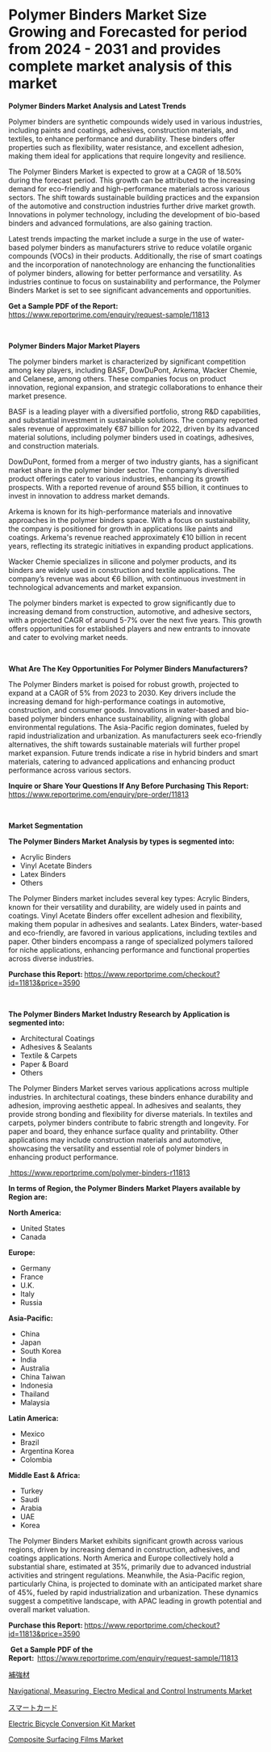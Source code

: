 <p><h1>Polymer Binders Market Size Growing and Forecasted for period from 2024 - 2031 and provides complete market analysis of this market</h1></p><p><strong>Polymer Binders Market Analysis and Latest Trends</strong></p>
<p><p>Polymer binders are synthetic compounds widely used in various industries, including paints and coatings, adhesives, construction materials, and textiles, to enhance performance and durability. These binders offer properties such as flexibility, water resistance, and excellent adhesion, making them ideal for applications that require longevity and resilience.</p><p>The Polymer Binders Market is expected to grow at a CAGR of 18.50% during the forecast period. This growth can be attributed to the increasing demand for eco-friendly and high-performance materials across various sectors. The shift towards sustainable building practices and the expansion of the automotive and construction industries further drive market growth. Innovations in polymer technology, including the development of bio-based binders and advanced formulations, are also gaining traction.</p><p>Latest trends impacting the market include a surge in the use of water-based polymer binders as manufacturers strive to reduce volatile organic compounds (VOCs) in their products. Additionally, the rise of smart coatings and the incorporation of nanotechnology are enhancing the functionalities of polymer binders, allowing for better performance and versatility. As industries continue to focus on sustainability and performance, the Polymer Binders Market is set to see significant advancements and opportunities.</p></p>
<p><strong>Get a Sample PDF of the Report:&nbsp;</strong> <a href="https://www.reportprime.com/enquiry/request-sample/11813">https://www.reportprime.com/enquiry/request-sample/11813</a></p>
<p>&nbsp;</p>
<p><strong>Polymer Binders Major Market Players</strong></p>
<p><p>The polymer binders market is characterized by significant competition among key players, including BASF, DowDuPont, Arkema, Wacker Chemie, and Celanese, among others. These companies focus on product innovation, regional expansion, and strategic collaborations to enhance their market presence.</p><p>BASF is a leading player with a diversified portfolio, strong R&D capabilities, and substantial investment in sustainable solutions. The company reported sales revenue of approximately €87 billion for 2022, driven by its advanced material solutions, including polymer binders used in coatings, adhesives, and construction materials.</p><p>DowDuPont, formed from a merger of two industry giants, has a significant market share in the polymer binder sector. The company’s diversified product offerings cater to various industries, enhancing its growth prospects. With a reported revenue of around $55 billion, it continues to invest in innovation to address market demands.</p><p>Arkema is known for its high-performance materials and innovative approaches in the polymer binders space. With a focus on sustainability, the company is positioned for growth in applications like paints and coatings. Arkema's revenue reached approximately €10 billion in recent years, reflecting its strategic initiatives in expanding product applications.</p><p>Wacker Chemie specializes in silicone and polymer products, and its binders are widely used in construction and textile applications. The company’s revenue was about €6 billion, with continuous investment in technological advancements and market expansion.</p><p>The polymer binders market is expected to grow significantly due to increasing demand from construction, automotive, and adhesive sectors, with a projected CAGR of around 5-7% over the next five years. This growth offers opportunities for established players and new entrants to innovate and cater to evolving market needs.</p></p>
<p>&nbsp;</p>
<p><strong>What Are The Key Opportunities For Polymer Binders Manufacturers?</strong></p>
<p><p>The Polymer Binders market is poised for robust growth, projected to expand at a CAGR of 5% from 2023 to 2030. Key drivers include the increasing demand for high-performance coatings in automotive, construction, and consumer goods. Innovations in water-based and bio-based polymer binders enhance sustainability, aligning with global environmental regulations. The Asia-Pacific region dominates, fueled by rapid industrialization and urbanization. As manufacturers seek eco-friendly alternatives, the shift towards sustainable materials will further propel market expansion. Future trends indicate a rise in hybrid binders and smart materials, catering to advanced applications and enhancing product performance across various sectors.</p></p>
<p><strong>Inquire or Share Your Questions If Any Before Purchasing This Report:</strong> <a href="https://www.reportprime.com/enquiry/pre-order/11813">https://www.reportprime.com/enquiry/pre-order/11813</a></p>
<p>&nbsp;</p>
<p><strong>Market Segmentation</strong></p>
<p><strong>The Polymer Binders Market Analysis by types is segmented into:</strong></p>
<p><ul><li>Acrylic Binders</li><li>Vinyl Acetate Binders</li><li>Latex Binders</li><li>Others</li></ul></p>
<p><p>The Polymer Binders market includes several key types: Acrylic Binders, known for their versatility and durability, are widely used in paints and coatings. Vinyl Acetate Binders offer excellent adhesion and flexibility, making them popular in adhesives and sealants. Latex Binders, water-based and eco-friendly, are favored in various applications, including textiles and paper. Other binders encompass a range of specialized polymers tailored for niche applications, enhancing performance and functional properties across diverse industries.</p></p>
<p><strong>Purchase this Report:&nbsp;</strong><a href="https://www.reportprime.com/checkout?id=11813&price=3590">https://www.reportprime.com/checkout?id=11813&price=3590</a></p>
<p>&nbsp;</p>
<p><strong>The Polymer Binders Market Industry Research by Application is segmented into:</strong></p>
<p><ul><li>Architectural Coatings</li><li>Adhesives & Sealants</li><li>Textile & Carpets</li><li>Paper & Board</li><li>Others</li></ul></p>
<p><p>The Polymer Binders Market serves various applications across multiple industries. In architectural coatings, these binders enhance durability and adhesion, improving aesthetic appeal. In adhesives and sealants, they provide strong bonding and flexibility for diverse materials. In textiles and carpets, polymer binders contribute to fabric strength and longevity. For paper and board, they enhance surface quality and printability. Other applications may include construction materials and automotive, showcasing the versatility and essential role of polymer binders in enhancing product performance.</p></p>
<p><a href="https://www.reportprime.com/polymer-binders-r11813">&nbsp;https://www.reportprime.com/polymer-binders-r11813</a></p>
<p><strong>In terms of Region, the Polymer Binders Market Players available by Region are:</strong></p>
<p>
    <p> <strong> North America: </strong>
        <ul>
            <li>United States</li>
            <li>Canada</li>
        </ul>
        </p> 
    <p> <strong> Europe: </strong>
        <ul>
            <li>Germany</li>
            <li>France</li>
            <li>U.K.</li>
            <li>Italy</li>
            <li>Russia</li>
        </ul>
        </p> 
    <p> <strong> Asia-Pacific: </strong>
        <ul>
            <li>China</li>
            <li>Japan</li>
            <li>South Korea</li>
            <li>India</li>
            <li>Australia</li>
            <li>China Taiwan</li>
            <li>Indonesia</li>
            <li>Thailand</li>
            <li>Malaysia</li>
        </ul>
        </p> 
    <p> <strong> Latin America: </strong>
        <ul>
            <li>Mexico</li>
            <li>Brazil</li>
            <li>Argentina Korea</li>
            <li>Colombia</li>
        </ul>
        </p> 
    <p> <strong> Middle East & Africa: </strong>
        <ul>
            <li>Turkey</li>
            <li>Saudi</li>
            <li>Arabia</li>
            <li>UAE</li>
            <li>Korea</li>
        </ul>
    </p>
    </p>
<p><p>The Polymer Binders Market exhibits significant growth across various regions, driven by increasing demand in construction, adhesives, and coatings applications. North America and Europe collectively hold a substantial share, estimated at 35%, primarily due to advanced industrial activities and stringent regulations. Meanwhile, the Asia-Pacific region, particularly China, is projected to dominate with an anticipated market share of 45%, fueled by rapid industrialization and urbanization. These dynamics suggest a competitive landscape, with APAC leading in growth potential and overall market valuation.</p></p>
<p><strong>Purchase this Report: </strong><a href="https://www.reportprime.com/checkout?id=11813&price=3590">https://www.reportprime.com/checkout?id=11813&price=3590</a></p>
<p>&nbsp;<strong>Get a Sample PDF of the Report:&nbsp;&nbsp;</strong><a href="https://www.reportprime.com/enquiry/request-sample/11813">https://www.reportprime.com/enquiry/request-sample/11813</a></p>
<p><strong></strong></p>
<p><p><a href="https://medium.com/@vidarogahn/%E3%82%B0%E3%83%AD%E3%83%BC%E3%83%90%E3%83%AB%E3%83%AA%E3%83%96%E5%B8%82%E5%A0%B4%E3%81%AE%E5%8C%85%E6%8B%AC%E7%9A%84%E5%88%86%E6%9E%90-%E6%88%90%E9%95%B7%E5%8B%95%E5%90%91%E3%81%A8%E5%B8%82%E5%A0%B4%E4%BA%88%E6%B8%AC-2024%E5%B9%B4-2031%E5%B9%B4-0a1650248420">補強材</a></p><p><a href="https://issuu.com/reportprime-2/docs/navigational-measuring-electro-medi_c426950c9d4111">Navigational, Measuring, Electro Medical and Control Instruments Market</a></p><p><a href="https://github.com/lababdou/Market-Research-Report-List-6/blob/main/2210958173.md">スマートカード</a></p><p><a href="https://medium.com/@berugaru/electric-bicycle-conversion-kit-market-global-market-share-and-ranking-overall-sales-and-demand-d3034cb29b69">Electric Bicycle Conversion Kit Market</a></p><p><a href="https://github.com/prosalinda88/Market-Research-Report-List-6/blob/main/composite-surfacing-films-market.md">Composite Surfacing Films Market</a></p></p>